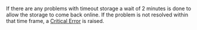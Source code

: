 If there are any problems with timeout storage a wait of 2 minutes is done to allow the storage to come back online. If the problem is not resolved within that time frame, a [Critical Error](/nservicebus/hosting/critical-errors.md) is raised.
